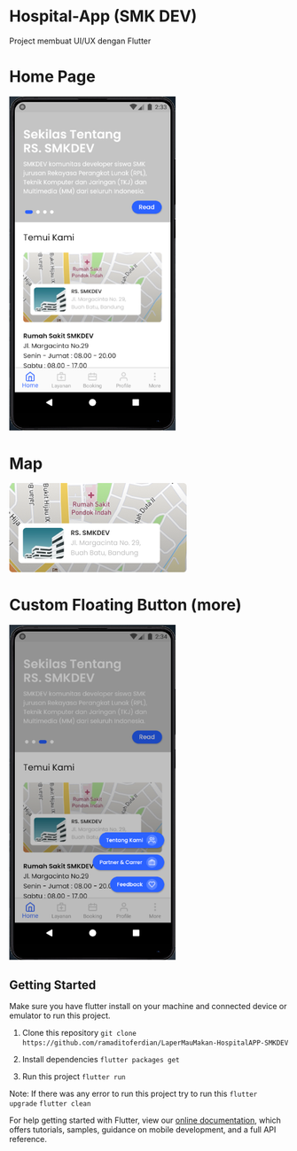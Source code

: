 # Hospital-App (SMK DEV)

Project membuat UI/UX dengan Flutter


# Home Page

<img src="preview/ex1.png" width="300">

# Map

<img src="assets/img/maps.png" >

# Custom Floating Button (more)

<img src="preview/ex2.png" width="300">

## Getting Started

Make sure you have flutter install on your machine and connected device or emulator to run this project.
1. Clone this repository
`git clone https://github.com/ramaditoferdian/LaperMauMakan-HospitalAPP-SMKDEV`

2. Install dependencies
`flutter packages get`

3. Run this project
`flutter run`

Note: If there was any error to run this project try to run this
`flutter upgrade`
`flutter clean`

For help getting started with Flutter, view our
[online documentation](https://flutter.dev/docs), which offers tutorials,
samples, guidance on mobile development, and a full API reference.

